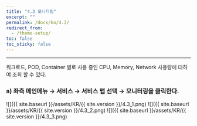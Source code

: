 ```yaml
---
title: "4.3 모니터링"
excerpt: ""
permalink: /docs/ko/4.3/
redirect_from:
  - /theme-setup/
toc: false
toc_sticky: false
---
```


---
워크로드, POD, Container 별로 사용 중인 CPU, Memory, Network 사용량에 대하여 조회 할 수 있다.

### a\) 좌측 메인메뉴 → 서비스 → 서비스 맵 선택 → 모니터링을 클릭한다.
![]({{ site.baseurl }}/assets/KR/{{ site.version }}/4.3_1.png)
![]({{ site.baseurl }}/assets/KR/{{ site.version }}/4.3_2.png)
![]({{ site.baseurl }}/assets/KR/{{ site.version }}/4.3_3.png)
